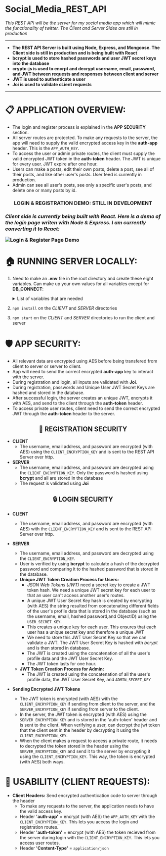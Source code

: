 # Social_Media_REST_API

*This REST API will be the server for my social media app which will mimic the functionality of twitter. The Client and Server Sides are still in production*

----------------------
* **The REST API Server is built using Node, Express, and Mongoose. The Client side is still in production and is being built with React** 
* **bcrypt is used to store hashed passwords and user JWT secret keys into the database**
* **crypto-js is used to encrpt and decrypt username, email, password, and JWT between requests and responses between client and server**
* **JWT is used to authenticate a user**
* **Joi is used to validate cLient requests**
----------------------

# 📋 APPLICATION OVERVIEW:

 * The login and register process is explained in the **APP SECURITY** section.
 * All server routes are protected. To make any requests to the server, the app will need to supply the valid encrypted access key in the **auth-app** header. This is the `APP_AUTH_KEY`. 
 * To access the user or admin private routes, the client must supply the valid encrypted JWT token in the **auth-token** header. The JWT is unique for every user. JWT expire after one hour. 
 * Users can make a posts, edit their own posts, delete a post, see all of their posts, and like other user's posts. User feed is currently in production.
 * Admin can see all user's posts, see only a specific user's posts, and delete one or many posts by id. 
 
 <h3 align="center" > LOGIN & REGISTRATION DEMO: STILL IN DEVELOPMENT <h3>

 *Client side is currently being built with **React**. Here is a demo of the login page writen with Node & Express. I am currently converting it to React:*
 
 ![Login & Register Page Demo](login_register_demo.gif)
 

# 🏠 RUNNING SERVER LOCALLY:
 1) Need to make an **.env** file in the root directory and create these eight variables. Can make up your own values for all variables except for **DB_CONNECT**: 
    <details>
    <summary> List of variables that are needed </summary>
 
    * `DB_CONNECT`  - Store your MongoDB Connection URL
    * `ADMIN_EMAIL` - This is the email address of the admin account.
    * `APP_AUTH_KEY` - Need this key to give the client permission to talk to the server. This is to stop unauthorized apps to attack the server with new user registrations and ultimately overload the database.
    * `ADMIN_SECRET_KEY` - This will be used to make the admin's JWT
    * `USER_SECRET_KEY`  - This will be used to make the user's JWT
    * `SERVER_ENCRYPTION_KEY`   - This key will help the client decrypt the JWT token that is sent from the server durign login.
    * `CLIENT_ENCRYPTION_KEY`   - This key will help the server decrypt the password and the JWT token that is sent from the client during registration and login.
    * `SALT_NUM = 10`    - Can keep this as is. This is the salt number to hash the password and the JWT User Secret Key to store in the database. Can change this number every year to change the hashing algorithm of these fields.
    </details>
 2) `npm install` on the *CLIENT* and *SERVER* directories
 3) `npm start` on the *CLIENT* and *SERVER* directories to run the client and server 

# 🛡️ APP SECURITY:
  * All relevant data are encrypted using AES before being transfered from client to server or server to client.
  * App will need to send the correct encrypted **auth-app** key to interact with the server.
  * During registration and login, all inputs are validated with **Joi**.
  * During registration, passwords and Unique User JWT Secret Keys are hashed and stored in the database.
  * After successful login, the server creates an unique JWT, encrypts it with AES, and send to the client through the **auth-token** header.
  * To access private user routes, client need to send the correct encrypted JWT through the **auth-token** header to the server. 

<h2 align="center" > 🔑 REGISTRATION SECURITY </h2>

 * **CLIENT**
   * The username, email address, and password are encrypted (with AES) using the `CLIENT_ENCRYPTION_KEY` and is sent to the REST API Server over http. 
 * **SERVER**
   * The username, email address, and password are decrypted using the `CLIENT_ENCRYPTION_KEY`. Only the password is hashed using **bcrypt** and all are stored in the database
   * The request is validated using **Joi**

<h2 align="center" > 🔒 LOGIN SECURITY </h2>

 * **CLIENT**
   * The username, email address, and password are encrypted (with AES) with the `CLIENT_ENCRYPTION_KEY` and is sent to the REST API Server over http. 
 * **SERVER**
   * The username, email address, and password are decrypted using the `CLIENT_ENCRYPTION_KEY`.
   * User is verified by using **bcrypt** to calculate a hash of the decrypted password and comparing it to the hashed password that is stored in the database. 
   * **Unique JWT Token Creation Process for Users:**
     * *JSON Web Tokens (JWT)* need a secret key to create a JWT token hash. We need a unique JWT secret key for each user to that an user can't access another user's routes.
     * A unique JWT User Secret Key hash is created by encrypting (with AES) the string resulted from concatenating different fields of the user's profile data that is stored in the database (such as the username, email, hashed password,and ObjectID) using the `USER_SECRET_KEY`.
     * This creates a unique key for each user. This ensures that each user has a unique secret key and therefore a unique JWT
     * We need to store this JWT User Secret Key so that we can validate a JWT. The JWT User Secret Key is hashed with *bcrypt* and is then stored in database.
     * The JWT is created using the concatenation of all the user's profile data and the JWT User Secret Key.
     * The JWT token lasts for one hour.
   * **JWT Token Creation Process for Admin:**
     * The JWT is created using the concatenation of all the user's profile data, the JWT User Secret Key, and `ADMIN_SECRET_KEY`
  
* **Sending Encrypted JWT Tokens**
  * The JWT token is encrypted (with AES) with the `CLIENT_ENCRYPTION_KEY` if sending from client to the server, and the `SERVER_ENCRYPTION_KEY` if sending from server to the client.
  * In the server, the JWT token is encrypted (with AES) using the `SERVER_ENCRYPTION_KEY` and is stored in the 'auth-token' header and is sent to the client. When verifying a user, can decrypt the jwt token that the client sent in the header by decrypting it using the `CLIENT_ENCRYPTION_KEY`. 
  * When the client makes a request to access a private route, it needs to decrypted the token stored in the header using the `SERVER_ENCRYPTION_KEY` and send it to the server by encrypting it using the `CLIENT_ENCRYPTION_KEY`. This way, the token is encrypted (with AES) both ways.

# 📐 USABILITY (CLIENT REQUESTS):
* **Client Headers:** Send encrypted authentication code to server through the header
  * To make any requests to the server, the application needs to have the valid access key. 
  * Header **'auth-app'** = encrypt (with AES) the `APP_AUTH_KEY` with the `CLIENT_ENCRYPTION_KEY`. This lets you access the login and registration routes.
  * Header **'auth-token'** = encrypt (with AES) the token recieved from the server during login with the `CLIENT_ENCRYPTION_KEY`. This lets you access user routes.
  * Header **'Content-Type'** = `application/json`


  
  


